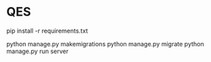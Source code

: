 # QES

pip install -r requirements.txt

python manage.py makemigrations
python manage.py migrate
python manage.py run server
